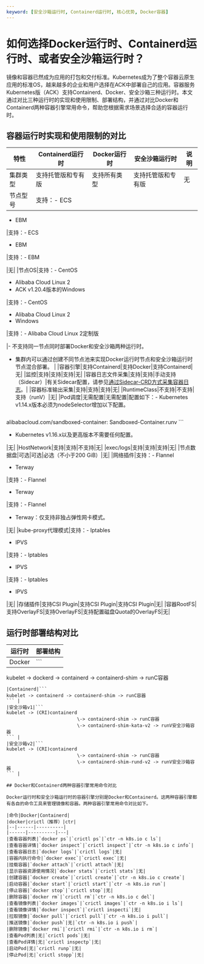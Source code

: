 ```yaml
---
keyword: [安全沙箱运行时, Containerd运行时, 核心优势, Docker容器]
---
```


# 如何选择Docker运行时、Containerd运行时、或者安全沙箱运行时？

镜像和容器已然成为应用的打包和交付标准。Kubernetes成为了整个容器云原生应用的标准OS，越来越多的企业和用户选择在ACK中部署自己的应用。容器服务Kubernetes版（ACK）支持Containerd、Docker、安全沙箱三种运行时。本文通过对比三种运行时的实现和使用限制、部署结构，并通过对比Docker和Containerd两种容器引擎常用命令，帮助您根据需求场景选择合适的容器运行时。

## 容器运行时实现和使用限制的对比

|特性|Containerd运行时|Docker运行时|安全沙箱运行时|说明|
|--|-------------|---------|-------|--|
|集群类型|支持托管版和专有版|支持所有类型|支持托管版和专有版|无|
|节点型号|支持：-   ECS
-   EBM

|支持：-   ECS
-   EBM

|支持：-   EBM

|无|
|节点OS|支持：-   CentOS
-   Alibaba Cloud Linux 2
-   ACK v1.20.4版本的Windows

|支持：-   CentOS
-   Alibaba Cloud Linux 2
-   Windows

|支持：-   Alibaba Cloud Linux 2定制版

|-   不支持同一节点同时部署Docker和安全沙箱两种运行时。
-   集群内可以通过创建不同节点池来实现Docker运行时节点和安全沙箱运行时节点混合部署。 |
|容器引擎|支持Containerd|支持Docker|支持Containerd|无|
|监控|支持|支持|支持|无|
|容器日志文件采集|支持|支持|手动支持（Sidecar）|有关Sidecar配置，请参见[通过Sidecar-CRD方式采集容器日志](/intl.zh-CN/数据采集/Logtail采集/采集容器日志/通过Sidecar-CRD方式采集容器日志.md)。|
|容器标准输出采集|支持|支持|支持|无|
|RuntimeClass|不支持|不支持|支持（runV）|无|
|Pod调度|无需配置|无需配置|配置如下：-   Kubernetes v1.14.x版本必须为nodeSelector增加以下配置。

    ```
alibabacloud.com/sandboxed-container: Sandboxed-Container.runv
    ```

-   Kubernetes v1.16.x以及更高版本不需要任何配置。

|无|
|HostNetwork|支持|支持|不支持|无|
|exec/logs|支持|支持|支持|无|
|节点数据盘|可选|可选|必选（不小于200 GiB）|无|
|网络插件|支持：-   Flannel
-   Terway

|支持：-   Flannel
-   Terway

|支持：-   Flannel
-   Terway：仅支持非独占弹性网卡模式。

|无|
|kube-proxy代理模式|支持：-   Iptables
-   IPVS

|支持：-   Iptables
-   IPVS

|支持：-   Iptables
-   IPVS

|无|
|存储插件|支持CSI Plugin|支持CSI Plugin|支持CSI Plugin|无|
|容器RootFS|支持OverlayFS|支持OverlayFS|支持配置磁盘Quota的OverlayFS|无|

## 运行时部署结构对比

|运行时|部署结构|
|---|----|
|Docker|```
kubelet -> dockerd -> containerd -> containerd-shim -> runC容器
``` |
|Containerd|```
kubelet -> containerd -> containerd-shim -> runC容器
``` |
|安全沙箱v1|```
kubelet -> (CRI)containerd
                          \-> containerd-shim -> runC容器
                          \-> containerd-shim-kata-v2 -> runV安全沙箱容器
``` |
|安全沙箱v2|```
kubelet -> (CRI)containerd
                          \-> containerd-shim -> runC容器
                          \-> containerd-shim-rund-v2 -> runV安全沙箱容器
``` |

## Docker和Containerd两种容器引擎常用命令对比

Docker运行时和安全沙箱运行时的容器引擎分别是Docker和Containerd。这两种容器引擎都有各自的命令工具来管理镜像和容器。两种容器引擎常用命令对比如下。

|命令|Docker|Containerd|
|docker|crictl（推荐）|ctr|
|--|------|----------|
|------|----------|---|
|查看容器列表|`docker ps`|`crictl ps`|`ctr -n k8s.io c ls`|
|查看容器详情|`docker inspect`|`crictl inspect`|`ctr -n k8s.io c info`|
|查看容器日志|`docker logs`|`crictl logs`|无|
|容器内执行命令|`docker exec`|`crictl exec`|无|
|挂载容器|`docker attach`|`crictl attach`|无|
|显示容器资源使用情况|`docker stats`|`crictl stats`|无|
|创建容器|`docker create`|`crictl create`|`ctr -n k8s.io c create`|
|启动容器|`docker start`|`crictl start`|`ctr -n k8s.io run`|
|停止容器|`docker stop`|`crictl stop`|无|
|删除容器|`docker rm`|`crictl rm`|`ctr -n k8s.io c del`|
|查看镜像列表|`docker images`|`crictl images`|`ctr -n k8s.io i ls`|
|查看镜像详情|`docker inspect`|`crictl inspecti`|无|
|拉取镜像|`docker pull`|`crictl pull`|`ctr -n k8s.io i pull`|
|推送镜像|`docker push`|无|`ctr -n k8s.io i push`|
|删除镜像|`docker rmi`|`crictl rmi`|`ctr -n k8s.io i rm`|
|查看Pod列表|无|`crictl pods`|无|
|查看Pod详情|无|`crictl inspectp`|无|
|启动Pod|无|`crictl runp`|无|
|停止Pod|无|`crictl stopp`|无|

